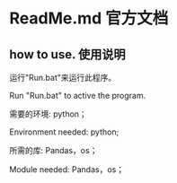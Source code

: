 # ReadMe.md 官方文档
## how to use. 使用说明
运行"Run.bat"来运行此程序。

Run "Run.bat" to active the program.

需要的环境: python；

Environment needed: python;

所需的库: Pandas，os；

Module needed: Pandas，os；